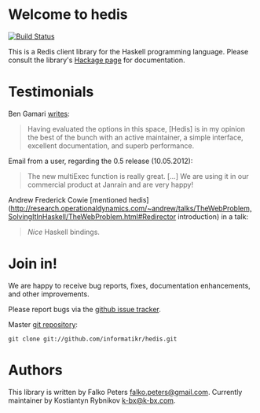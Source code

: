 # Welcome to hedis

[![Build Status](https://travis-ci.org/informatikr/hedis.svg?branch=master)](https://travis-ci.org/informatikr/hedis)

This is a Redis client library for the Haskell programming language. Please consult the library's [Hackage page](http://hackage.haskell.org/package/hedis) for documentation.

# Testimonials

Ben Gamari
[writes](https://groups.google.com/forum/?fromgroups#!topic/redis-db/uJSp7ZcQTew):

> Having evaluated the options in this space, [Hedis] is in my opinion the best
> of the bunch with an active maintainer, a simple interface, excellent 
> documentation, and superb performance.

Email from a user, regarding the 0.5 release (10.05.2012):

> The new multiExec function is really great. [...] We are using it in our
> commercial product at Janrain and are very happy!

Andrew Frederick Cowie [mentioned hedis](http://research.operationaldynamics.com/~andrew/talks/TheWebProblem,SolvingItInHaskell/TheWebProblem.html#Redirector introduction) in a talk:

> _Nice_ Haskell bindings.


# Join in!

We are happy to receive bug reports, fixes, documentation enhancements, and other improvements.

Please report bugs via the [github issue tracker](http://github.com/informatikr/hedis/issues).

Master [git repository](http://github.com/informatikr/hedis):

    git clone git://github.com/informatikr/hedis.git

# Authors

This library is written by Falko Peters <falko.peters@gmail.com>.
Currently maintainer by Kostiantyn Rybnikov <k-bx@k-bx.com>.
